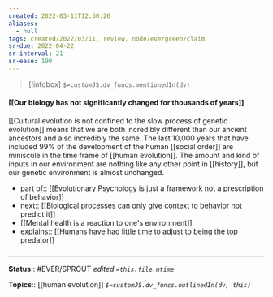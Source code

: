 ```yaml
---
created: 2022-03-11T12:50:26 
aliases:
  - null
tags: created/2022/03/11, review, node/evergreen/claim
sr-due: 2022-04-22
sr-interval: 21
sr-ease: 190
---
```

> [!infobox]
`$=customJS.dv_funcs.mentionedIn(dv)`

#### [[Our biology has not significantly changed for thousands of years]] 

[[Cultural evolution is not confined to the slow process of genetic evolution]] means that we are both incredibly different than our ancient ancestors and also incredibly the same. 
The last 10,000 years
that have included 99% of
the development of the human [[social order]] 
are miniscule in the time frame of [[human evolution]]. 
The amount and kind of inputs in our environment are nothing like any other point in [[history]], 
but our genetic environment is almost unchanged. 

- part of:: [[Evolutionary Psychology is just a framework not a prescription of behavior]]
- next:: [[Biological processes can only give context to behavior not predict it]]
- [[Mental health is a reaction to one's environment]]
- explains:: [[Humans have had little time to adjust to being the top predator]]

### <hr class="footnote"/>

**Status**:: #EVER/SPROUT
*edited `=this.file.mtime`*

**Topics**:: [[human evolution]]
*`$=customJS.dv_funcs.outlinedIn(dv, this)`*
